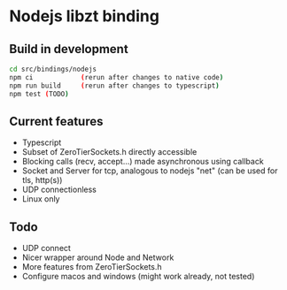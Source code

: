 # Nodejs libzt binding

## Build in development

```bash
cd src/bindings/nodejs
npm ci            (rerun after changes to native code)
npm run build     (rerun after changes to typescript)
npm test (TODO)
```

## Current features

- Typescript
- Subset of ZeroTierSockets.h directly accessible
- Blocking calls (recv, accept...) made asynchronous using callback
- Socket and Server for tcp, analogous to nodejs "net" (can be used for tls, http(s))
- UDP connectionless
- Linux only

## Todo

- UDP connect
- Nicer wrapper around Node and Network
- More features from ZeroTierSockets.h
- Configure macos and windows (might work already, not tested)
